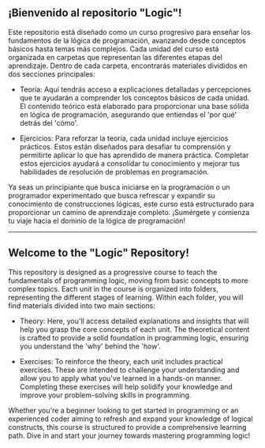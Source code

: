 

## ¡Bienvenido al repositorio "Logic"!

Este repositorio está diseñado como un curso progresivo para enseñar los fundamentos de la lógica de programación, avanzando desde conceptos básicos hasta temas más complejos. Cada unidad del curso está organizada en carpetas que representan las diferentes etapas del aprendizaje. Dentro de cada carpeta, encontrarás materiales divididos en dos secciones principales:

- Teoría: Aquí tendrás acceso a explicaciones detalladas y percepciones que te ayudarán a comprender los conceptos básicos de cada unidad. El contenido teórico está elaborado para proporcionar una base sólida en lógica de programación, asegurando que entiendas el 'por qué' detrás del 'cómo'.

- Ejercicios: Para reforzar la teoría, cada unidad incluye ejercicios prácticos. Estos están diseñados para desafiar tu comprensión y permitirte aplicar lo que has aprendido de manera práctica. Completar estos ejercicios ayudará a consolidar tu conocimiento y mejorar tus habilidades de resolución de problemas en programación.

Ya seas un principiante que busca iniciarse en la programación o un programador experimentado que busca refrescar y expandir su conocimiento de construcciones lógicas, este curso está estructurado para proporcionar un camino de aprendizaje completo. ¡Sumérgete y comienza tu viaje hacia el dominio de la lógica de programación!
_______

## Welcome to the "Logic" Repository!

This repository is designed as a progressive course to teach the fundamentals of programming logic, moving from basic concepts to more complex topics. Each unit in the course is organized into folders, representing the different stages of learning. Within each folder, you will find materials divided into two main sections:

- Theory: Here, you'll access detailed explanations and insights that will help you grasp the core concepts of each unit. The theoretical content is crafted to provide a solid foundation in programming logic, ensuring you understand the 'why' behind the 'how'.

- Exercises: To reinforce the theory, each unit includes practical exercises. These are intended to challenge your understanding and allow you to apply what you've learned in a hands-on manner. Completing these exercises will help solidify your knowledge and improve your problem-solving skills in programming.

Whether you're a beginner looking to get started in programming or an experienced coder aiming to refresh and expand your knowledge of logical constructs, this course is structured to provide a comprehensive learning path. Dive in and start your journey towards mastering programming logic!